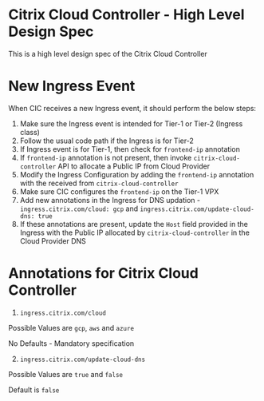 # Citrix Cloud Controller - High Level Design Spec

This is a high level design spec of the Citrix Cloud Controller

# New Ingress Event

When CIC receives a new Ingress event, it should perform the below steps:

1. Make sure the Ingress event is intended for Tier-1 or Tier-2 (Ingress class)
2. Follow the usual code path if the Ingress is for Tier-2
3. If Ingress event is for Tier-1, then check for `frontend-ip` annotation
4. If `frontend-ip` annotation is not present, then invoke `citrix-cloud-controller` API to allocate a Public IP from Cloud Provider
5. Modify the Ingress Configuration by adding the `frontend-ip` annotation with the received from `citrix-cloud-controller`
6. Make sure CIC configures the `frontend-ip` on the Tier-1 VPX
7. Add new annotations in the Ingress for DNS updation - `ingress.citrix.com/cloud: gcp` and `ingress.citrix.com/update-cloud-dns: true`
8. If these annotations are present, update the `Host` field provided in the Ingress with the Public IP allocated by `citrix-cloud-controller` in the Cloud Provider DNS

# Annotations for Citrix Cloud Controller

1. `ingress.citrix.com/cloud`

Possible Values are `gcp`, `aws` and `azure`

No Defaults - Mandatory specification

2. `ingress.citrix.com/update-cloud-dns`

Possible Values are `true` and `false`

Default is `false`
